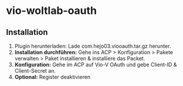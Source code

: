 # vio-woltlab-oauth

## Installation

1. Plugin herunterladen: Lade com.hejo03.viooauth.tar.gz  herunter.
2. **Installation durchführen:**
   Gehe ins ACP > Konfiguration > Pakete verwalten > Paket installieren & installiere das Packet.
3. **Konfiguration:**
   Gehe im ACP auf Vio-V OAuth und gebe Client-ID & Client-Secret an.
4. **Optional:** Register deaktivieren
